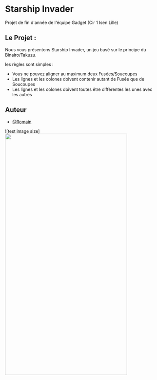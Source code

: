 
# Starship Invader

Projet de fin d'année de l'équipe Gadget (Cir 1 Isen Lille)



## Le Projet :

Nous vous présentons Starship Invader, un jeu basé sur le principe du Binairo/Takuzu.

les règles sont simples
: 

- Vous ne pouvez aligner au maximum deux Fusées/Soucoupes
- Les lignes et les colones doivent contenir autant de Fusée que de Soucoupes
- Les lignes et les colones doivent toutes être différentes les unes avec les autres



## Auteur

- [@Romain](https://www.github.com/)

![test image size]<img src="https://fullpath/assets/yourgif.gif" width="400" height="790">
